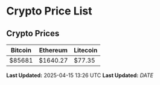 # Crypto Price List

## Crypto Prices
| Bitcoin | Ethereum | Litecoin |
| ------- | -------- | -------- |
| $85681 | $1640.27 | $77.35 |
**Last Updated:** 2025-04-15 13:26 UTC
**Last Updated:** $DATE$
